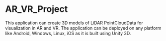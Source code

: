 # AR_VR_Project

This application can create 3D models of LiDAR PointCloudData for visualization in AR and VR.
The application can be deployed on any platform like Android, Windows, Linux, iOS as it is built using Unity 3D.
